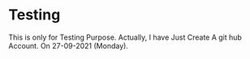 # Testing
This is only for Testing Purpose.
Actually, I have Just Create A git hub Account. On 27-09-2021 (Monday).
